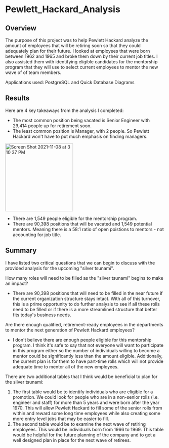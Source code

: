 # Pewlett_Hackard_Analysis

## Overview
The purpose of this project was to help Pewlett Hackard analyze the amount of employees that will be retiring soon so that they could adequately plan for their future. I looked at employees that were born between 1962 and 1965 and broke them down by their current job titles. I also assisted them with identifying eligible candidates for the mentorship program that they will use to select current employees to mentor the new wave of of team members.

Applications used: PostgreSQL and Quick Database Diagrams

## Results
Here are 4 key takeaways from the analysis I completed:
- The most common position being vacated is Senior Engineer with 29,414 people up for retirement soon.
- The least common position is Manager, with 2 people. So Pewlett Hackard won't have to put much emphasis on finding managers.
<img width="214" alt="Screen Shot 2021-11-08 at 3 10 37 PM" src="https://user-images.githubusercontent.com/90946252/140818729-8c23f4bc-654d-4697-a21d-1ccf038de738.png">

- There are 1,549 people eligible for the mentorship program.
- There are 90,398 positions that will be vacated and 1,549 potential mentors. Meaning there is a 58:1 ratio of open poistions to mentors - not accounting for job title.

## Summary
I have listed two critical questions that we can begin to discuss with the provided analysis for the upcoming "silver tsunami".

How many roles will need to be filled as the "silver tsunami" begins to make an impact?
- There are 90,398 positions that will need to be filled in the near future if the current organization structure stays intact. With all of this turnover, this is a prime opportunity to do further analysis to see if all these rolls need to be filled or if there is a more streamlined structure that better fits today's business needs.

Are there enough qualified, retirement-ready employees in the departments to mentor the next generation of Pewlett Hackard employees?
- I don't believe there are enough people eligible for this mentorship program. I think it's safe to say that not everyone will want to participate in this program either so the number of individuals willing to become a mentor could be significantly less than the amount eligible. Additionally, the current plan is for them to have part-time rolls which will not provide adequate time to mentor all of the new employees.

There are two additional tables that I think would be beneficial to plan for the silver tsunami:
1. The first table would be to identify individuals who are eligible for a promotion. We could look for people who are in a non-senior rolls (i.e. engineer and staff) for more than 5 years and were born after the year 1970. This will allow Pewlett Hackard to fill some of the senior rolls from within and reward some long time employees while also creating some more entry level jobs that may be easier to fill.
2. The second table would be to examine the next wave of retiring employees. This would be individuals born from 1966 to 1969. This table would be helpful for the future planning of the company and to get a well designed plan in place for the next wave of retirees.

